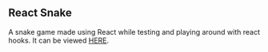 ## React Snake

A snake game made using React while testing and playing around with react hooks. It can be viewed [HERE](https://ericheredia.github.io/react-snake).
